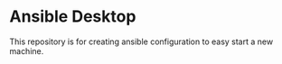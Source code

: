 # Ansible Desktop

This repository is for creating ansible configuration to easy start a new machine.

